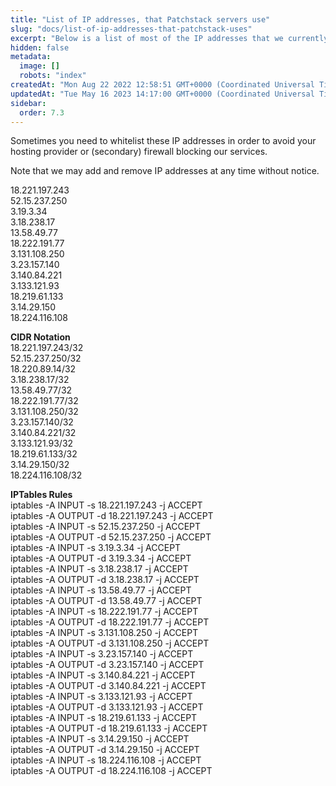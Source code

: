 ```yaml
---
title: "List of IP addresses, that Patchstack servers use"
slug: "docs/list-of-ip-addresses-that-patchstack-uses"
excerpt: "Below is a list of most of the IP addresses that we currently use."
hidden: false
metadata: 
  image: []
  robots: "index"
createdAt: "Mon Aug 22 2022 12:58:51 GMT+0000 (Coordinated Universal Time)"
updatedAt: "Tue May 16 2023 14:17:00 GMT+0000 (Coordinated Universal Time)"
sidebar:
  order: 7.3
---
```

Sometimes you need to whitelist these IP addresses in order to avoid your hosting provider or (secondary) firewall blocking our services.

Note that we may add and remove IP addresses at any time without notice.

18.221.197.243  
52.15.237.250  
3.19.3.34  
3.18.238.17  
13.58.49.77  
18.222.191.77  
3.131.108.250  
3.23.157.140  
3.140.84.221  
3.133.121.93  
18.219.61.133  
3.14.29.150  
18.224.116.108

**CIDR Notation**  
18.221.197.243/32  
52.15.237.250/32  
18.220.89.14/32  
3.18.238.17/32  
13.58.49.77/32  
18.222.191.77/32  
3.131.108.250/32  
3.23.157.140/32  
3.140.84.221/32  
3.133.121.93/32  
18.219.61.133/32  
3.14.29.150/32  
18.224.116.108/32

**IPTables Rules**  
iptables -A INPUT -s 18.221.197.243 -j ACCEPT  
iptables -A OUTPUT -d 18.221.197.243 -j ACCEPT  
iptables -A INPUT -s 52.15.237.250 -j ACCEPT  
iptables -A OUTPUT -d 52.15.237.250 -j ACCEPT  
iptables -A INPUT -s 3.19.3.34 -j ACCEPT  
iptables -A OUTPUT -d 3.19.3.34 -j ACCEPT  
iptables -A INPUT -s 3.18.238.17 -j ACCEPT  
iptables -A OUTPUT -d 3.18.238.17 -j ACCEPT  
iptables -A INPUT -s 13.58.49.77 -j ACCEPT  
iptables -A OUTPUT -d 13.58.49.77 -j ACCEPT  
iptables -A INPUT -s 18.222.191.77 -j ACCEPT  
iptables -A OUTPUT -d 18.222.191.77 -j ACCEPT  
iptables -A INPUT -s 3.131.108.250 -j ACCEPT  
iptables -A OUTPUT -d 3.131.108.250 -j ACCEPT  
iptables -A INPUT -s 3.23.157.140 -j ACCEPT  
iptables -A OUTPUT -d 3.23.157.140 -j ACCEPT  
iptables -A INPUT -s 3.140.84.221 -j ACCEPT  
iptables -A OUTPUT -d 3.140.84.221 -j ACCEPT  
iptables -A INPUT -s 3.133.121.93 -j ACCEPT  
iptables -A OUTPUT -d 3.133.121.93 -j ACCEPT  
iptables -A INPUT -s 18.219.61.133 -j ACCEPT  
iptables -A OUTPUT -d 18.219.61.133 -j ACCEPT  
iptables -A INPUT -s 3.14.29.150 -j ACCEPT  
iptables -A OUTPUT -d 3.14.29.150 -j ACCEPT  
iptables -A INPUT -s 18.224.116.108 -j ACCEPT  
iptables -A OUTPUT -d 18.224.116.108 -j ACCEPT
